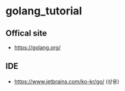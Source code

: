 # golang_tutorial

## Offical site
- https://golang.org/

## IDE
- https://www.jetbrains.com/ko-kr/go/  (상용)


